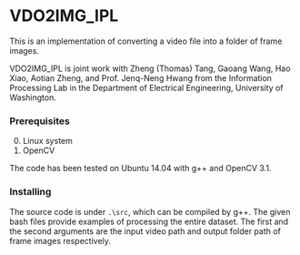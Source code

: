 # VDO2IMG_IPL

This is an implementation of converting a video file into a folder of frame images. 

VDO2IMG_IPL is joint work with Zheng (Thomas) Tang, Gaoang Wang, Hao Xiao, Aotian Zheng, and Prof. Jenq-Neng Hwang from the Information Processing Lab in the Department of Electrical Engineering, University of Washington. 

### Prerequisites

0. Linux system
1. OpenCV

The code has been tested on Ubuntu 14.04 with g++ and OpenCV 3.1. 

### Installing

The source code is under `.\src`, which can be compiled by g++. The given bash files provide examples of processing the entire dataset. The first and the second arguments are the input video path and output folder path of frame images respectively. 